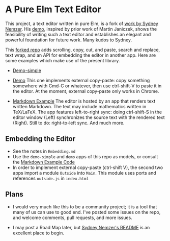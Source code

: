 # A Pure Elm Text Editor


This project, a text editor written in pure Elm, is a fork of 
[work by Sydney Nemzer](https://github.com/SidneyNemzer/elm-text-editor).
His [demo](https://sidneynemzer.github.io/elm-text-editor/), 
 inspired by prior work of Martin Janiczek, shows the 
feasibility of writing such a text editor and establishes an elegant and powerful foundation for future work.  Many kudos to Sydney.


This
[forked repo](https://github.com/jxxcarlson/elm-text-editor) adds 
scrolling, copy, cut, and paste, search and replace, text wrap,
and an API for embedding the editor in another app. 
Here are some examples which make use of the present library.

- [Demo-simple](https://jxxcarlson.github.io/app/editor-simple/index.html)

- [Demo](https://jxxcarlson.github.io/app/editor/index.html) This one
 implements external copy-paste: copy something somewhere with Cmd-C or
 whatever, then use ctrl-shift-V to paste it in the editor.
At the moment, external copy-paste only works in Chrome.

- [Markdown Example](https://markdown.minilatex.app/) The editor is 
hosted by an app that renders text written Markdown. The text may
include mathematics written in TeX/LaTeX.  The app features 
left-to-right sync:  doing ctrl-shift-S in the editor window 
(Left) synchronizes the source text with the rendered text (Right).
Still to do: right-to-left sync.  And much more.


## Embedding the Editor

- See the notes in `Embedding.md`
- Use the `demo-simple` and `demo` apps of this repo as models, or consult
the [Markdown Example Code](https://github.com/jxxcarlson/elm-markdown/tree/master/app-demo-fancy)
- In order to implement external copy-paste (ctrl-shift V), 
the second two apps import a module `Outside` into `Main`.  This module
uses ports and references `outside.js` in `index.html`


## Plans

- I would very much like this to be a community project; it is a tool that many of us can use to good end. I've posted some issues on the repo, and welcome comments, pull requests, and more issues.


- I may post a Road Map later, but [Sydney Nemzer's README](https://github.com/SidneyNemzer/elm-text-editor/blob/master/README.md) is an excellent place to begin.


 


